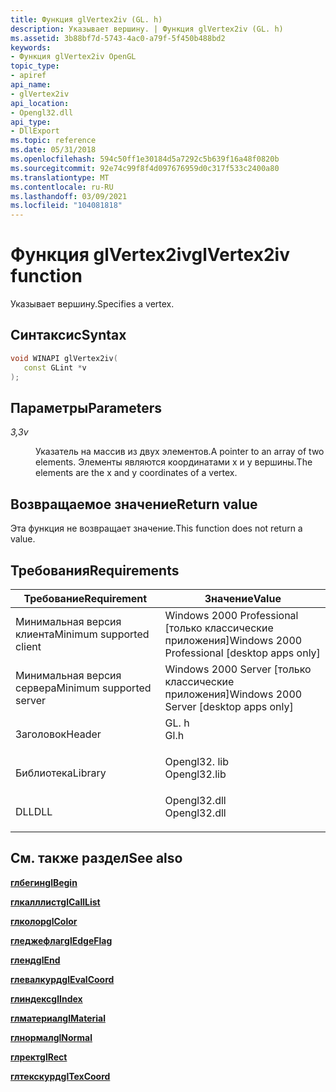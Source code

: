 ```yaml
---
title: Функция glVertex2iv (GL. h)
description: Указывает вершину. | Функция glVertex2iv (GL. h)
ms.assetid: 3b88bf7d-5743-4ac0-a79f-5f450b488bd2
keywords:
- Функция glVertex2iv OpenGL
topic_type:
- apiref
api_name:
- glVertex2iv
api_location:
- Opengl32.dll
api_type:
- DllExport
ms.topic: reference
ms.date: 05/31/2018
ms.openlocfilehash: 594c50ff1e30184d5a7292c5b639f16a48f0820b
ms.sourcegitcommit: 92e74c99f8f4d097676959d0c317f533c2400a80
ms.translationtype: MT
ms.contentlocale: ru-RU
ms.lasthandoff: 03/09/2021
ms.locfileid: "104081818"
---
```

# <a name="glvertex2iv-function"></a><span data-ttu-id="77407-105">Функция glVertex2iv</span><span class="sxs-lookup"><span data-stu-id="77407-105">glVertex2iv function</span></span>

<span data-ttu-id="77407-106">Указывает вершину.</span><span class="sxs-lookup"><span data-stu-id="77407-106">Specifies a vertex.</span></span>

## <a name="syntax"></a><span data-ttu-id="77407-107">Синтаксис</span><span class="sxs-lookup"><span data-stu-id="77407-107">Syntax</span></span>


```C++
void WINAPI glVertex2iv(
   const GLint *v
);
```



## <a name="parameters"></a><span data-ttu-id="77407-108">Параметры</span><span class="sxs-lookup"><span data-stu-id="77407-108">Parameters</span></span>

<dl> <dt>

<span data-ttu-id="77407-109">*3,3*</span><span class="sxs-lookup"><span data-stu-id="77407-109">*v*</span></span> 
</dt> <dd>

<span data-ttu-id="77407-110">Указатель на массив из двух элементов.</span><span class="sxs-lookup"><span data-stu-id="77407-110">A pointer to an array of two elements.</span></span> <span data-ttu-id="77407-111">Элементы являются координатами x и y вершины.</span><span class="sxs-lookup"><span data-stu-id="77407-111">The elements are the x and y coordinates of a vertex.</span></span>

</dd> </dl>

## <a name="return-value"></a><span data-ttu-id="77407-112">Возвращаемое значение</span><span class="sxs-lookup"><span data-stu-id="77407-112">Return value</span></span>

<span data-ttu-id="77407-113">Эта функция не возвращает значение.</span><span class="sxs-lookup"><span data-stu-id="77407-113">This function does not return a value.</span></span>

## <a name="requirements"></a><span data-ttu-id="77407-114">Требования</span><span class="sxs-lookup"><span data-stu-id="77407-114">Requirements</span></span>



| <span data-ttu-id="77407-115">Требование</span><span class="sxs-lookup"><span data-stu-id="77407-115">Requirement</span></span> | <span data-ttu-id="77407-116">Значение</span><span class="sxs-lookup"><span data-stu-id="77407-116">Value</span></span> |
|-------------------------------------|-----------------------------------------------------------------------------------------|
| <span data-ttu-id="77407-117">Минимальная версия клиента</span><span class="sxs-lookup"><span data-stu-id="77407-117">Minimum supported client</span></span><br/> | <span data-ttu-id="77407-118">Windows 2000 Professional \[только классические приложения\]</span><span class="sxs-lookup"><span data-stu-id="77407-118">Windows 2000 Professional \[desktop apps only\]</span></span><br/>                              |
| <span data-ttu-id="77407-119">Минимальная версия сервера</span><span class="sxs-lookup"><span data-stu-id="77407-119">Minimum supported server</span></span><br/> | <span data-ttu-id="77407-120">Windows 2000 Server \[только классические приложения\]</span><span class="sxs-lookup"><span data-stu-id="77407-120">Windows 2000 Server \[desktop apps only\]</span></span><br/>                                    |
| <span data-ttu-id="77407-121">Заголовок</span><span class="sxs-lookup"><span data-stu-id="77407-121">Header</span></span><br/>                   | <dl> <span data-ttu-id="77407-122"><dt>GL. h</dt></span><span class="sxs-lookup"><span data-stu-id="77407-122"><dt>Gl.h</dt></span></span> </dl>         |
| <span data-ttu-id="77407-123">Библиотека</span><span class="sxs-lookup"><span data-stu-id="77407-123">Library</span></span><br/>                  | <dl> <span data-ttu-id="77407-124"><dt>Opengl32. lib</dt></span><span class="sxs-lookup"><span data-stu-id="77407-124"><dt>Opengl32.lib</dt></span></span> </dl> |
| <span data-ttu-id="77407-125">DLL</span><span class="sxs-lookup"><span data-stu-id="77407-125">DLL</span></span><br/>                      | <dl> <span data-ttu-id="77407-126"><dt>Opengl32.dll</dt></span><span class="sxs-lookup"><span data-stu-id="77407-126"><dt>Opengl32.dll</dt></span></span> </dl> |



## <a name="see-also"></a><span data-ttu-id="77407-127">См. также раздел</span><span class="sxs-lookup"><span data-stu-id="77407-127">See also</span></span>

<dl> <dt>

[<span data-ttu-id="77407-128">**глбегин**</span><span class="sxs-lookup"><span data-stu-id="77407-128">**glBegin**</span></span>](glbegin.md)
</dt> <dt>

[<span data-ttu-id="77407-129">**глкалллист**</span><span class="sxs-lookup"><span data-stu-id="77407-129">**glCallList**</span></span>](glcalllist.md)
</dt> <dt>

[<span data-ttu-id="77407-130">**глколор**</span><span class="sxs-lookup"><span data-stu-id="77407-130">**glColor**</span></span>](glcolor-functions.md)
</dt> <dt>

[<span data-ttu-id="77407-131">**гледжефлаг**</span><span class="sxs-lookup"><span data-stu-id="77407-131">**glEdgeFlag**</span></span>](gledgeflag-functions.md)
</dt> <dt>

[<span data-ttu-id="77407-132">**гленд**</span><span class="sxs-lookup"><span data-stu-id="77407-132">**glEnd**</span></span>](glend.md)
</dt> <dt>

[<span data-ttu-id="77407-133">**глевалкурд**</span><span class="sxs-lookup"><span data-stu-id="77407-133">**glEvalCoord**</span></span>](glevalcoord-functions.md)
</dt> <dt>

[<span data-ttu-id="77407-134">**глиндекс**</span><span class="sxs-lookup"><span data-stu-id="77407-134">**glIndex**</span></span>](glindex-functions.md)
</dt> <dt>

[<span data-ttu-id="77407-135">**глматериал**</span><span class="sxs-lookup"><span data-stu-id="77407-135">**glMaterial**</span></span>](glmaterial-functions.md)
</dt> <dt>

[<span data-ttu-id="77407-136">**глнормал**</span><span class="sxs-lookup"><span data-stu-id="77407-136">**glNormal**</span></span>](glnormal-functions.md)
</dt> <dt>

[<span data-ttu-id="77407-137">**глрект**</span><span class="sxs-lookup"><span data-stu-id="77407-137">**glRect**</span></span>](glrect-functions.md)
</dt> <dt>

[<span data-ttu-id="77407-138">**глтекскурд**</span><span class="sxs-lookup"><span data-stu-id="77407-138">**glTexCoord**</span></span>](gltexcoord-functions.md)
</dt> </dl>

 

 





